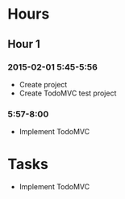 

# Hours

## Hour 1

### 2015-02-01 5:45-5:56

- Create project
- Create TodoMVC test project

### 5:57-8:00

- Implement TodoMVC

# Tasks

- Implement TodoMVC